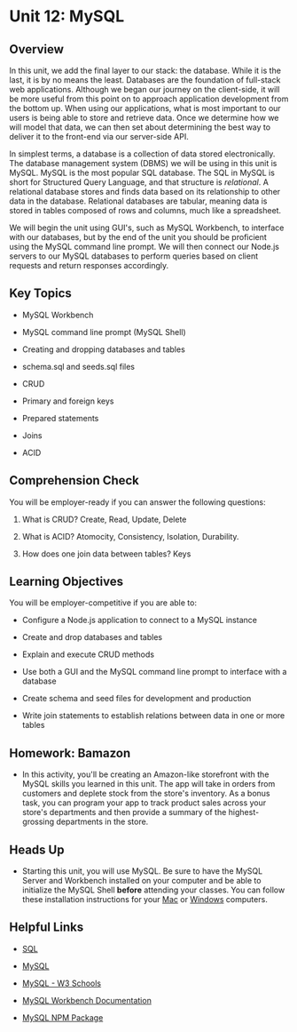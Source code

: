 # Unit 12: MySQL

## Overview

In this unit, we add the final layer to our stack: the database. While it is the last, it is by no means the least. Databases are the foundation of full-stack web applications. Although we began our journey on the client-side, it will be more useful from this point on to approach application development from the bottom up. When using our applications, what is most important to our users is being able to store and retrieve data. Once we determine how we will model that data, we can then set about determining the best way to deliver it to the front-end via our server-side API. 

In simplest terms, a database is a collection of data stored electronically. The database management system (DBMS) we will be using in this unit is MySQL. MySQL is the most popular SQL database. The SQL in MySQL is short for Structured Query Language, and that structure is _relational_. A relational database stores and finds data based on its relationship to other data in the database. Relational databases are tabular, meaning data is stored in tables composed of rows and columns, much like a spreadsheet. 

We will begin the unit using GUI's, such as MySQL Workbench, to interface with our databases, but by the end of the unit you should be proficient using the MySQL command line prompt. We will then connect our Node.js servers to our MySQL databases to perform queries based on client requests and return responses accordingly. 

## Key Topics

* MySQL Workbench

* MySQL command line prompt (MySQL Shell)

* Creating and dropping databases and tables

* schema.sql and seeds.sql files

* CRUD

* Primary and foreign keys

* Prepared statements

* Joins

* ACID

## Comprehension Check

You will be employer-ready if you can answer the following questions:

1. What is CRUD?
Create, Read, Update, Delete

2. What is ACID? 
Atomocity, Consistency, Isolation, Durability.

3. How does one join data between tables? 
Keys

## Learning Objectives

You will be employer-competitive if you are able to:

* Configure a Node.js application to connect to a MySQL instance

* Create and drop databases and tables 

* Explain and execute CRUD methods

* Use both a GUI and the MySQL command line prompt to interface with a database

* Create schema and seed files for development and production

* Write join statements to establish relations between data in one or more tables

## Homework: Bamazon

* In this activity, you'll be creating an Amazon-like storefront with the MySQL skills you learned in this unit. The app will take in orders from customers and deplete stock from the store's inventory. As a bonus task, you can program your app to track product sales across your store's departments and then provide a summary of the highest-grossing departments in the store.

## Heads Up

* Starting this unit, you will use MySQL. Be sure to have the MySQL Server and Workbench installed on your computer and be able to initialize the MySQL Shell **before** attending your classes. You can follow these installation instructions for your [Mac](./04-Supplemental/mysql-mac-guide.md) or [Windows](./04-Supplemental/mysql-windows-guide.md) computers.

## Helpful Links

* [SQL](https://en.wikipedia.org/wiki/SQL)

* [MySQL](https://en.wikipedia.org/wiki/MySQL)

* [MySQL - W3 Schools](http://www.w3schools.com/sql/)

* [MySQL Workbench Documentation](http://dev.mysql.com/doc/workbench/en/)

* [MySQL NPM Package](https://www.npmjs.com/package/mysql)
